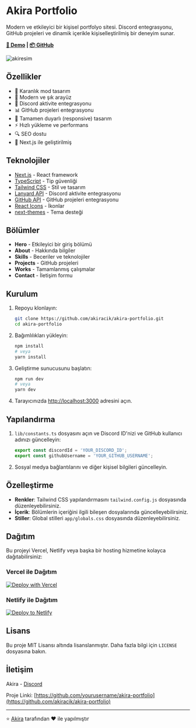 # Akira Portfolio

Modern ve etkileyici bir kişisel portfolyo sitesi. Discord entegrasyonu, GitHub projeleri ve dinamik içerikle kişiselleştirilmiş bir deneyim sunar.

**[🔗 Demo](https://akira-portfolio.vercel.app) | [📦 GitHub](https://github.com/akiracik/akira-portfolio)**

![akiresim](https://github.com/user-attachments/assets/5ef0d510-49aa-4af8-a326-b878c16aec5a)

## Özellikler

- 🌙 Karanlık mod tasarım
- 🎨 Modern ve şık arayüz
- 🔄 Discord aktivite entegrasyonu
- 📊 GitHub projeleri entegrasyonu
- 📱 Tamamen duyarlı (responsive) tasarım
- ⚡ Hızlı yükleme ve performans
- 🔍 SEO dostu
- 🚀 Next.js ile geliştirilmiş

## Teknolojiler

- [Next.js](https://nextjs.org/) - React framework
- [TypeScript](https://www.typescriptlang.org/) - Tip güvenliği
- [Tailwind CSS](https://tailwindcss.com/) - Stil ve tasarım
- [Lanyard API](https://github.com/phineas/lanyard) - Discord aktivite entegrasyonu
- [GitHub API](https://docs.github.com/en/rest) - GitHub projeleri entegrasyonu
- [React Icons](https://react-icons.github.io/react-icons/) - İkonlar
- [next-themes](https://github.com/pacocoursey/next-themes) - Tema desteği

## Bölümler

- **Hero** - Etkileyici bir giriş bölümü
- **About** - Hakkında bilgiler
- **Skills** - Beceriler ve teknolojiler
- **Projects** - GitHub projeleri
- **Works** - Tamamlanmış çalışmalar
- **Contact** - İletişim formu

## Kurulum

1. Repoyu klonlayın:
   ```bash
   git clone https://github.com/akiracik/akira-portfolio.git
   cd akira-portfolio
   ```

2. Bağımlılıkları yükleyin:
   ```bash
   npm install
   # veya
   yarn install
   ```

3. Geliştirme sunucusunu başlatın:
   ```bash
   npm run dev
   # veya
   yarn dev
   ```

4. Tarayıcınızda [http://localhost:3000](http://localhost:3000) adresini açın.

## Yapılandırma

1. `lib/constants.ts` dosyasını açın ve Discord ID'nizi ve GitHub kullanıcı adınızı güncelleyin:
   ```typescript
   export const discordId = 'YOUR_DISCORD_ID';
   export const githubUsername = 'YOUR_GITHUB_USERNAME';
   ```

2. Sosyal medya bağlantılarını ve diğer kişisel bilgileri güncelleyin.

## Özelleştirme

- **Renkler**: Tailwind CSS yapılandırmasını `tailwind.config.js` dosyasında düzenleyebilirsiniz.
- **İçerik**: Bölümlerin içeriğini ilgili bileşen dosyalarında güncelleyebilirsiniz.
- **Stiller**: Global stilleri `app/globals.css` dosyasında düzenleyebilirsiniz.

## Dağıtım

Bu projeyi Vercel, Netlify veya başka bir hosting hizmetine kolayca dağıtabilirsiniz:

### Vercel ile Dağıtım

[![Deploy with Vercel](https://vercel.com/button)](https://vercel.com/new/clone?repository-url=https://github.com/akiracik/akira-portfolio)

### Netlify ile Dağıtım

[![Deploy to Netlify](https://www.netlify.com/img/deploy/button.svg)](https://app.netlify.com/start/deploy?repository=https://github.com/akiracik/akira-portfolio)

## Lisans

Bu proje MIT Lisansı altında lisanslanmıştır. Daha fazla bilgi için `LICENSE` dosyasına bakın.

## İletişim

Akira - [Discord](https://discord.com/users/337545269845688361)

Proje Linki: [https://github.com/yourusername/akira-portfolio](https://github.com/akiracik/akira-portfolio)

---

⭐️ [Akira](https://github.com/akiracik) tarafından ❤️ ile yapılmıştır
